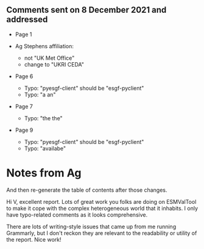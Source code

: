 ## Comments sent on 8 December 2021 and addressed

-  Page 1
  - Ag Stephens affiliation:
    - not "UK Met Office"
    - change to "UKRI CEDA"

- Page 6
  - Typo: "pyesgf-client" should be "esgf-pyclient"
  - Typo: "a an"

- Page 7
  - Typo: "the the"

- Page 9
  - Typo: "pyesgf-client" should be "esgf-pyclient"
  - Typo: "availabe"

# Notes from Ag

And then re-generate the table of contents after those changes.

Hi V, excellent report. Lots of great work you folks are doing on ESMValTool to make it cope with the complex heterogeneous world that it inhabits. I only have typo-related comments as it looks comprehensive.

There are lots of writing-style issues that came up from me running Grammarly, but I don't reckon they are relevant to the readability or utility of the report. Nice work!
